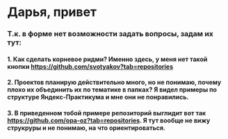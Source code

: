 # Дарья, привет
### Т.к. в форме нет возможности задать вопросы, задам их тут:
#### 1. Как сделать корневое ридми? Именно здесь, у меня нет такой кнопки https://github.com/svotyakov?tab=repositories
#### 2. Проектов планирую действительно много, но не понимаю, почему плохо их объединить их по тематике в папках? Я видел примеры по структуре Яндекс-Практикума и мне они не понравились.
#### 3. В приведенном тобой примере репозиторий выглидит вот так https://github.com/opa-oz?tab=repositories. Я тут вообще не вижу струкруры и не понимаю, на что ориентироваться.

